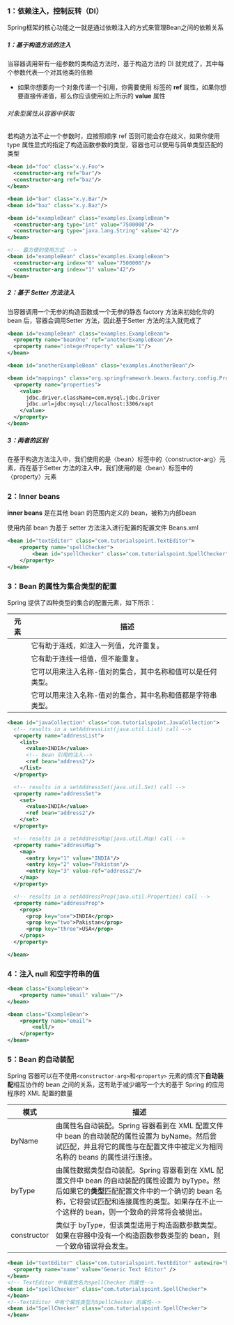 ### 1：依赖注入，控制反转（DI）

​	Spring框架的核心功能之一就是通过依赖注入的方式来管理Bean之间的依赖关系

##### 1：基于构造方法的注入

当容器调用带有一组参数的类构造方法时，基于构造方法的 DI 就完成了，其中每个参数代表一个对其他类的依赖

- 如果你想要向一个对象传递一个引用，你需要使用 标签的 **ref** 属性，如果你想要直接传递值，那么你应该使用如上所示的 **value** 属性

###### 对象型属性从容器中获取

若构造方法不止一个参数时，应按照顺序 ref 否则可能会存在歧义，如果你使用 type 属性显式的指定了构造函数参数的类型，容器也可以使用与简单类型匹配的类型

```xml
<bean id="foo" class="x.y.Foo">
  <constructor-arg ref="bar"/>
  <constructor-arg ref="baz"/>
</bean>

<bean id="bar" class="x.y.Bar"/>
<bean id="baz" class="x.y.Baz"/>

<bean id="exampleBean" class="examples.ExampleBean">
  <constructor-arg type="int" value="7500000"/>
  <constructor-arg type="java.lang.String" value="42"/>
</bean>

<!-- 最方便的使用方式 -->
<bean id="exampleBean" class="examples.ExampleBean">
  <constructor-arg index="0" value="7500000"/>
  <constructor-arg index="1" value="42"/>
</bean>
```

##### 2：基于 Setter 方法注入

当容器调用一个无参的构造函数或一个无参的静态 factory 方法来初始化你的 bean 后，容器会调用Setter 方法，因此基于Setter 方法的注入就完成了

```xml
<bean id="exampleBean" class="examples.ExampleBean">
  <property name="beanOne" ref="anotherExampleBean"/>
  <property name="integerProperty" value="1"/>
</bean>

<bean id="anotherExampleBean" class="examples.AnotherBean"/>	

<bean id="mappings" class="org.springframework.beans.factory.config.PropertyPlaceholderConfigurer">
  <property name="properties">
    <value>
      jdbc.driver.className=com.mysql.jdbc.Driver
      jdbc.url=jdbc:mysql://localhost:3306/xupt
    </value>
  </property>
</bean>
```

##### 3：两者的区别

​	在基于构造方法注入中，我们使用的是〈bean〉标签中的〈constructor-arg〉元素，而在基于Setter 方法的注入中，我们使用的是〈bean〉标签中的〈property〉元素



### 2：Inner beans

**inner beans** 是在其他 bean 的范围内定义的 bean，被称为内部bean

使用内部 bean 为基于 setter 方法注入进行配置的配置文件 Beans.xml 

```xml
<bean id="textEditor" class="com.tutorialspoint.TextEditor">
	<property name="spellChecker">
		<bean id="spellChecker" class="com.tutorialspoint.SpellChecker"/>
	</property>
</bean>
```



### 3：Bean 的属性为集合类型的配置

Spring 提供了四种类型的集合的配置元素，如下所示：

| 元素    | 描述                                                        |
| ------- | ----------------------------------------------------------- |
| <list>  | 它有助于连线，如注入一列值，允许重复。                      |
| <set>   | 它有助于连线一组值，但不能重复。                            |
| <map>   | 它可以用来注入名称-值对的集合，其中名称和值可以是任何类型。 |
| <props> | 它可以用来注入名称-值对的集合，其中名称和值都是字符串类型。 |

```xml
<bean id="javaCollection" class="com.tutorialspoint.JavaCollection">
  <!-- results in a setAddressList(java.util.List) call -->
  <property name="addressList">
    <list>
      <value>INDIA</value>
      <!-- Bean 引用的注入-->
      <ref bean="address2"/>
    </list>
  </property>

  <!-- results in a setAddressSet(java.util.Set) call -->
  <property name="addressSet">
    <set>
      <value>INDIA</value>
      <ref bean="address2"/>
    </set>
  </property>

  <!-- results in a setAddressMap(java.util.Map) call -->
  <property name="addressMap">
    <map>
      <entry key="1" value="INDIA"/>
      <entry key="2" value="Pakistan"/>
      <entry key="3" value-ref="address2"/>
    </map>
  </property>

  <!-- results in a setAddressProp(java.util.Properties) call -->
  <property name="addressProp">
    <props>
      <prop key="one">INDIA</prop>
      <prop key="two">Pakistan</prop>
      <prop key="three">USA</prop>
    </props>
  </property>

</bean>
```



### 4：注入 null 和空字符串的值

```xml
<bean class="ExampleBean">
	<property name="email" value=""/>
</bean>

<bean class="ExampleBean">
	<property name="email">
		<null/>
	</property>
</bean>
```



### 5：Bean 的自动装配

Spring 容器可以在不使用`<constructor-arg>`和`<property>` 元素的情况下**自动装配**相互协作的 bean 之间的关系，这有助于减少编写一个大的基于 Spring 的应用程序的 XML 配置的数量

| 模式        | 描述                                                         |
| ----------- | ------------------------------------------------------------ |
| byName      | 由属性名自动装配。Spring 容器看到在 XML 配置文件中 bean 的自动装配的属性设置为 byName。然后尝试匹配，并且将它的属性与在配置文件中被定义为相同名称的 beans 的属性进行连接。 |
| byType      | 由属性数据类型自动装配。Spring 容器看到在 XML 配置文件中 bean 的自动装配的属性设置为 byType。然后如果它的**类型**匹配配置文件中的一个确切的 bean 名称，它将尝试匹配和连接属性的类型。如果存在不止一个这样的 bean，则一个致命的异常将会被抛出。 |
| constructor | 类似于 byType，但该类型适用于构造函数参数类型。如果在容器中没有一个构造函数参数类型的 bean，则一个致命错误将会发生。 |

```xml
<bean id="textEditor" class="com.tutorialspoint.TextEditor" autowire="byName">
  <property name="name" value="Generic Text Editor" />
</bean>
<!-- TextEditor 中有属性名为spellChecker 的属性-->
<bean id="spellChecker" class="com.tutorialspoint.SpellChecker">
</bean>
<!--TextEditor 中有个属性类型为SpellChecker 的属性-->
<bean id="SpellChecker" class="com.tutorialspoint.SpellChecker">
</bean>
```





